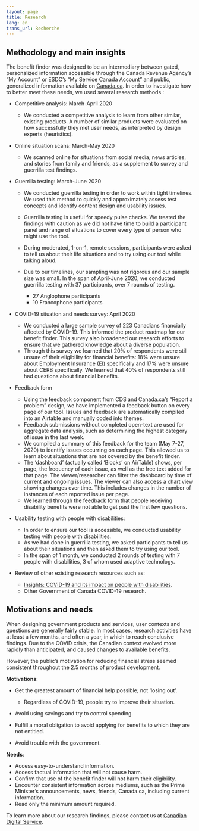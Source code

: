 ```yaml
---
layout: page
title: Research
lang: en
trans_url: Recherche
---
```

## Methodology and main insights

The benefit finder was designed to be an intermediary between gated, personalized information accessible through the Canada Revenue Agency’s “My Account” or ESDC’s “My Service Canada Account” and public, generalized information available on [Canada.ca](https://www.canada.ca/home.html). In order to investigate how to better meet these needs, we used several research methods :

* Competitive analysis: March-April 2020

  * We conducted a competitive analysis to learn from other similar, existing products. A number of similar products were evaluated on how successfully they met user needs, as interpreted by design experts (heuristics).
* Online situation scans: March-May 2020

  * We scanned online for situations from social media, news articles, and stories from family and friends, as a supplement to survey and guerrilla test findings.
* Guerrilla testing: March-June 2020

  * We conducted guerrilla testing in order to work within tight timelines. We used this method to quickly and approximately assess test concepts and identify content design and usability issues.
  * Guerrilla testing is useful for speedy pulse checks. We treated the findings with caution as we did not have time to build a participant panel and range of situations to cover every type of person who might use the tool.
  * During moderated, 1-on-1, remote sessions, participants were asked to tell us about their life situations and to try using our tool while talking aloud.
  * Due to our timelines, our sampling was not rigorous and our sample size was small. In the span of April-June 2020, we conducted guerrilla testing with 37 participants, over 7 rounds of testing.

    * 27 Anglophone participants
    * 10 Francophone participants
* COVID-19 situation and needs survey: April 2020

  * We conducted a large sample survey of 223 Canadians financially affected by COVID-19. This informed the product roadmap for our benefit finder. This survey also broadened our research efforts to ensure that we gathered knowledge about a diverse population.
  * Through this survey we learned that 20% of respondents were still unsure of their eligibility for financial benefits: 18% were unsure about Employment Insurance (EI) specifically and 17% were unsure about CERB specifically. We learned that 40% of respondents still had questions about financial benefits.
* Feedback form

  * Using the feedback component from CDS and Canada.ca’s “Report a problem” design, we have implemented a feedback button on every page of our tool. Issues and feedback are automatically compiled into an Airtable and manually coded into themes.
  * Feedback submissions without completed open-text are used for aggregate data analysis, such as determining the highest category of issue in the last week.
  * We compiled a summary of this feedback for the team (May 7-27, 2020) to identify issues occurring on each page. This allowed us to learn about situations that are not covered by the benefit finder.
  * The ‘dashboard’ (actually called ‘Blocks’ on AirTable) shows, per page, the frequency of each issue, as well as the free text added for that page. The viewer/researcher can filter the dashboard by time of current and ongoing issues. The viewer can also access a chart view showing changes over time. This includes changes in the number of instances of each reported issue per page.
  * We learned through the feedback form that people receiving disability benefits were not able to get past the first few questions.
* Usability testing with people with disabilities:

  * In order to ensure our tool is accessible, we conducted usability testing with people with disabilities.
  * As we had done in guerrilla testing, we asked participants to tell us about their situations and then asked them to try using our tool.
  * In the span of 1 month, we conducted 2 rounds of testing with 7 people with disabilities, 3 of whom used adaptive technology.
* Review of other existing research resources such as:

  * [Insights: COVID-19 and its impact on people with disabilities](https://www.makeitfable.com/insights/covid-19/).
  * Other Government of Canada COVID-19 research.



## Motivations and needs

When designing government products and services, user contexts and questions are generally fairly stable. In most cases, research activities have at least a few months, and often a year, in which to reach conclusive findings. Due to the COVID crisis, the Canadian context evolved more rapidly than anticipated, and caused changes to available benefits.

However, the public’s motivation for reducing financial stress seemed consistent throughout the 2.5 months of product development.

**Motivations**:

* Get the greatest amount of financial help possible; not ‘losing out’.

  * Regardless of COVID-19, people try to improve their situation.
* Avoid using savings and try to control spending.
* Fulfill a moral obligation to avoid applying for benefits to which they are not entitled.
* Avoid trouble with the government.

**Needs**:

* Access easy-to-understand information.
* Access factual information that will not cause harm.
* Confirm that use of the benefit finder will not harm their eligibility.
* Encounter consistent information across mediums, such as the Prime Minister’s announcements, news, friends, Canada.ca, including current information.
* Read only the minimum amount required.

To learn more about our research findings, please contact us at [Canadian Digital Service](mailto:cds-snc@tbs-sct.gc.ca).